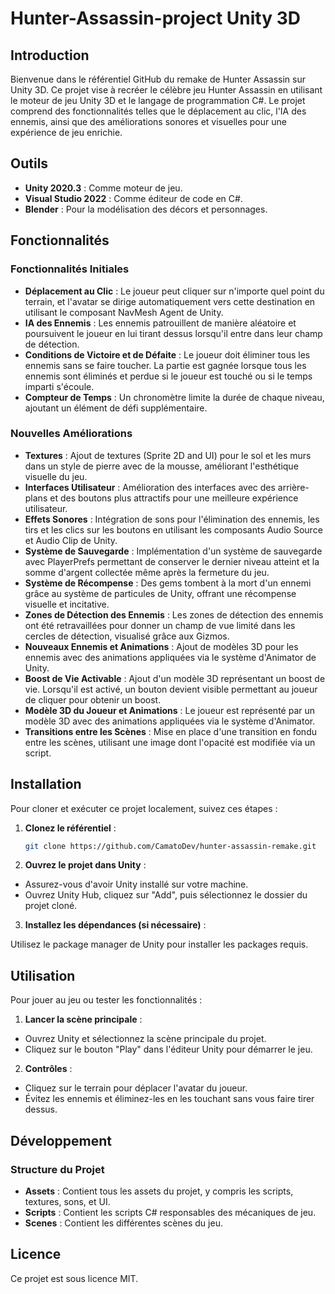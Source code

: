 # Hunter-Assassin-project Unity 3D

## Introduction
Bienvenue dans le référentiel GitHub du remake de Hunter Assassin sur Unity 3D. Ce projet vise à recréer le célèbre jeu Hunter Assassin en utilisant le moteur de jeu Unity 3D et le langage de programmation C#. Le projet comprend des fonctionnalités telles que le déplacement au clic, l'IA des ennemis, ainsi que des améliorations sonores et visuelles pour une expérience de jeu enrichie.

## Outils 
- **Unity 2020.3** : Comme moteur de jeu.
- **Visual Studio 2022** : Comme éditeur de code en C#.
- **Blender** : Pour la modélisation des décors et personnages. 

## Fonctionnalités
### Fonctionnalités Initiales
- **Déplacement au Clic** : Le joueur peut cliquer sur n'importe quel point du terrain, et l'avatar se dirige automatiquement vers cette destination en utilisant le composant NavMesh Agent de Unity.
- **IA des Ennemis** : Les ennemis patrouillent de manière aléatoire et poursuivent le joueur en lui tirant dessus lorsqu'il entre dans leur champ de détection.
- **Conditions de Victoire et de Défaite** : Le joueur doit éliminer tous les ennemis sans se faire toucher. La partie est gagnée lorsque tous les ennemis sont éliminés et perdue si le joueur est touché ou si le temps imparti s'écoule.
- **Compteur de Temps** : Un chronomètre limite la durée de chaque niveau, ajoutant un élément de défi supplémentaire.

### Nouvelles Améliorations
- **Textures** : Ajout de textures (Sprite 2D and UI) pour le sol et les murs dans un style de pierre avec de la mousse, améliorant l'esthétique visuelle du jeu.
- **Interfaces Utilisateur** : Amélioration des interfaces avec des arrière-plans et des boutons plus attractifs pour une meilleure expérience utilisateur.
- **Effets Sonores** : Intégration de sons pour l'élimination des ennemis, les tirs et les clics sur les boutons en utilisant les composants Audio Source et Audio Clip de Unity.
- **Système de Sauvegarde** : Implémentation d'un système de sauvegarde avec PlayerPrefs permettant de conserver le dernier niveau atteint et la somme d'argent collectée même après la fermeture du jeu.
- **Système de Récompense** : Des gems tombent à la mort d'un ennemi grâce au système de particules de Unity, offrant une récompense visuelle et incitative.
- **Zones de Détection des Ennemis** : Les zones de détection des ennemis ont été retravaillées pour donner un champ de vue limité dans les cercles de détection, visualisé grâce aux Gizmos.
- **Nouveaux Ennemis et Animations** : Ajout de modèles 3D pour les ennemis avec des animations appliquées via le système d'Animator de Unity.
- **Boost de Vie Activable** : Ajout d'un modèle 3D représentant un boost de vie. Lorsqu'il est activé, un bouton devient visible permettant au joueur de cliquer pour obtenir un boost.
- **Modèle 3D du Joueur et Animations** : Le joueur est représenté par un modèle 3D avec des animations appliquées via le système d'Animator.
- **Transitions entre les Scènes** : Mise en place d'une transition en fondu entre les scènes, utilisant une image dont l'opacité est modifiée via un script.



## Installation
Pour cloner et exécuter ce projet localement, suivez ces étapes :

1. **Clonez le référentiel** :
   ```bash
   git clone https://github.com/CamatoDev/hunter-assassin-remake.git
   
2. **Ouvrez le projet dans Unity** :
- Assurez-vous d'avoir Unity installé sur votre machine.
- Ouvrez Unity Hub, cliquez sur "Add", puis sélectionnez le dossier du projet cloné.

3. **Installez les dépendances (si nécessaire)** :

Utilisez le package manager de Unity pour installer les packages requis.

## Utilisation
Pour jouer au jeu ou tester les fonctionnalités :

1. **Lancer la scène principale** :

- Ouvrez Unity et sélectionnez la scène principale du projet.
- Cliquez sur le bouton "Play" dans l'éditeur Unity pour démarrer le jeu.

2. **Contrôles** :

- Cliquez sur le terrain pour déplacer l'avatar du joueur.
- Évitez les ennemis et éliminez-les en les touchant sans vous faire tirer dessus.

## Développement
### Structure du Projet
- **Assets** : Contient tous les assets du projet, y compris les scripts, textures, sons, et UI.
- **Scripts** : Contient les scripts C# responsables des mécaniques de jeu.
- **Scenes** : Contient les différentes scènes du jeu.

## Licence
Ce projet est sous licence MIT.
